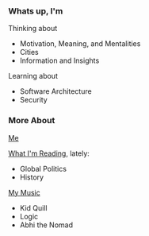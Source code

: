 ### Whats up, I'm

Thinking about 
- Motivation, Meaning, and Mentalities
- Cities
- Information and Insights

Learning about
- Software Architecture
- Security

### More About
[Me](https://brianjychan.com)

[What I'm Reading](https://brianjychan.com/links), lately:
- Global Politics
- History

[My Music](https://open.spotify.com/user/1246296634?si=3QNGrHBLQUaBuFRiMozdOg)
- Kid Quill
- Logic 
- Abhi the Nomad
